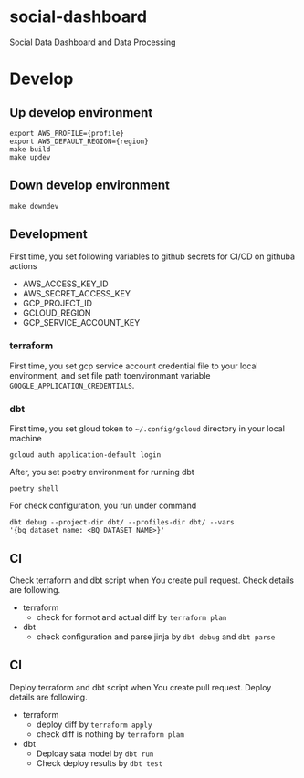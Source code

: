 # social-dashboard
Social Data Dashboard and Data Processing


# Develop
## Up develop environment

```shell
export AWS_PROFILE={profile}
export AWS_DEFAULT_REGION={region}
make build
make updev
```

## Down develop environment

```shell
make downdev
```

## Development
First time, you set following variables to github secrets for CI/CD on githuba actions
- AWS_ACCESS_KEY_ID
- AWS_SECRET_ACCESS_KEY
- GCP_PROJECT_ID
- GCLOUD_REGION
- GCP_SERVICE_ACCOUNT_KEY

### terraform
First time, you set gcp service account credential file to your local environment, and set file path toenvironmant variable `GOOGLE_APPLICATION_CREDENTIALS`.

### dbt
First time, you set gloud token to `~/.config/gcloud` directory in your local machine

```shell
gcloud auth application-default login
```

After, you set poetry environment for running dbt
```shell
poetry shell
```

For check configuration, you run under command
```shell
dbt debug --project-dir dbt/ --profiles-dir dbt/ --vars '{bq_dataset_name: <BQ_DATASET_NAME>}'
```

## CI
Check terraform and dbt script when You create pull request. Check details are following.
- terraform
    - check for formot and actual diff by `terraform plan`
- dbt
    - check configuration and parse jinja by `dbt debug` and `dbt parse`

## CI
Deploy terraform and dbt script when You create pull request. Deploy details are following.
- terraform
    - deploy diff by `terraform apply`
    - check diff is nothing by `terraform plam`
- dbt
    - Deploay sata model by `dbt run`
    - Check deploy results by `dbt test`